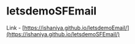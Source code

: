 # letsdemoSFEmail

Link - [https://ishaniya.github.io/letsdemoEmail/](https://ishaniya.github.io/letsdemoSFEmail/)
